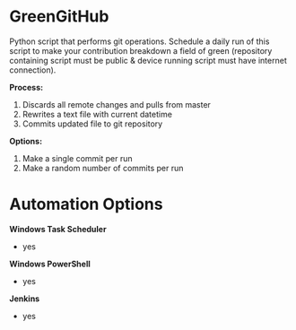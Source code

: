 # GreenGitHub
Python script that performs git operations. Schedule a daily run of this script to make your contribution breakdown a field of green (repository containing script must be public & device running script must have internet connection).

**Process:** <br/>
1) Discards all remote changes and pulls from master <br/>
2) Rewrites a text file with current datetime <br/>
3) Commits updated file to git repository <br/>

**Options:** <br/>
1) Make a single commit per run <br/>
2) Make a random number of commits per run <br/>

# Automation Options
**Windows Task Scheduler** <br/>
  - yes <br/>

**Windows PowerShell** <br/>
  - yes <br/>

**Jenkins** <br/>
  - yes <br/>
